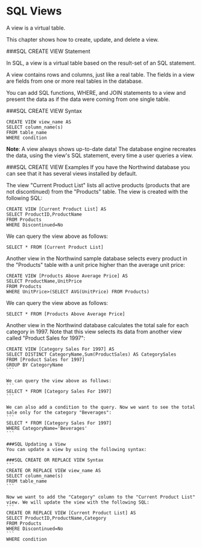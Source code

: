 # SQL Views

A view is a virtual table.

This chapter shows how to create, update, and delete a view.

###SQL CREATE VIEW Statement

In SQL, a view is a virtual table based on the result-set of an SQL statement.

A view contains rows and columns, just like a real table. The fields in a view are fields from one or more real tables in the database.

You can add SQL functions, WHERE, and JOIN statements to a view and present the data as if the data were coming from one single table.

###SQL CREATE VIEW Syntax
```
CREATE VIEW view_name AS
SELECT column_name(s)
FROM table_name
WHERE condition
```

**Note**: A view always shows up-to-date data! The database engine recreates the data, using the view's SQL statement, every time a user queries a view.

###SQL CREATE VIEW Examples
If you have the Northwind database you can see that it has several views installed by default.

The view "Current Product List" lists all active products (products that are not discontinued) from the "Products" table. The view is created with the following SQL:
```
CREATE VIEW [Current Product List] AS
SELECT ProductID,ProductName
FROM Products
WHERE Discontinued=No
```

We can query the view above as follows:
```
SELECT * FROM [Current Product List]
```

Another view in the Northwind sample database selects every product in the "Products" table with a unit price higher than the average unit price:
```
CREATE VIEW [Products Above Average Price] AS
SELECT ProductName,UnitPrice
FROM Products
WHERE UnitPrice>(SELECT AVG(UnitPrice) FROM Products)
```

We can query the view above as follows:
```
SELECT * FROM [Products Above Average Price]
```

Another view in the Northwind database calculates the total sale for each category in 1997. Note that this view selects its data from another view called "Product Sales for 1997":
````
CREATE VIEW [Category Sales For 1997] AS
SELECT DISTINCT CategoryName,Sum(ProductSales) AS CategorySales
FROM [Product Sales for 1997]
GROUP BY CategoryName
```

We can query the view above as follows:
```
SELECT * FROM [Category Sales For 1997]
```

We can also add a condition to the query. Now we want to see the total sale only for the category "Beverages":
```
SELECT * FROM [Category Sales For 1997]
WHERE CategoryName='Beverages'
```

###SQL Updating a View
You can update a view by using the following syntax:

###SQL CREATE OR REPLACE VIEW Syntax
```
CREATE OR REPLACE VIEW view_name AS
SELECT column_name(s)
FROM table_name
```

Now we want to add the "Category" column to the "Current Product List" view. We will update the view with the following SQL:
```
CREATE OR REPLACE VIEW [Current Product List] AS
SELECT ProductID,ProductName,Category
FROM Products
WHERE Discontinued=No
```
WHERE condition